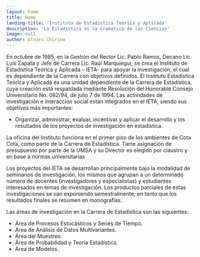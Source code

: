 ```yaml
---
layout: home
title: Home
landing-title: 'Instituto de Estadística Teórica y Aplicada'
description: 'La Estadística es la Gramática de las Ciencias'
image: null
author: Alvaro Chirino
---
```

En octubre de 1985, en la Gestión del Rector Lic. Pablo Ramos, Decano Lic. Luís Zapata y Jefe de Carrera Lic. Raúl Marquiegui, se crea el Instituto de Estadística Teórica y Aplicada – IETA- para apoyar la investigación, el cual es dependiente de la Carrera con objetivos definidos. El Instituto Estadística Teórica y Aplicada es una unidad dependiente de la Carrera de Estadística, cuya creación está respaldada mediante Resolución del Honorable Consejo Universitario No. 082/94, de julio 7 de 1994. Las actividades de investigación e interacción social están integrados en el IETA, siendo sus objetivos más importantes:

* Organizar, administrar, evaluar, incentivar y aplicar el desarrollo y los resultados de los proyectos de investigación en estadística.

La oficina del Instituto funciona en el primer piso de los ambientes de Cota Cota, como parte de la Carrera de Estadística. Tiene asignación de presupuesto por parte de la UMSA y su Director es elegido por claustro y en base a normas universitarias

Los proyectos del IETA se desarrollan principalmente bajo la modalidad de seminarios de investigación, los mismos que agrupan a un determinado número de docentes (investigadores y especialistas) y estudiantes interesados en temas de investigación.
Los productos parciales de estas investigaciones se van exponiendo semestralmente; en tanto que los resultados finales se resumen en monografías.

Las áreas de investigación en la Carrera de Estadística son las siguientes:
* Área de Procesos Estocásticos y Series de Tiempo.
* Área de Análisis de Datos Multivariantes.
* Área del Muestreo.
* Área de Probabilidad y Teoría Estadística.
* Área de Modelos.
